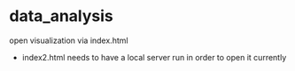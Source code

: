 # data_analysis

open visualization via index.html
- index2.html needs to have a local server run in order to open it currently

